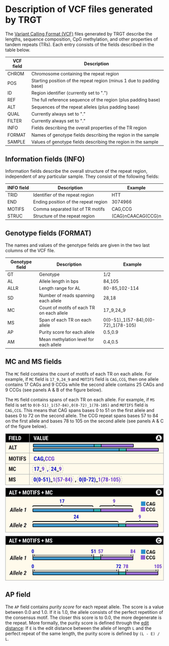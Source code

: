 # Description of VCF files generated by TRGT

The [Variant Calling Format (VCF)](https://samtools.github.io/hts-specs/VCFv4.3.pdf)
files generated by TRGT describe the lengths, sequence composition, CpG
methylation, and other properties of tandem repeats (TRs). Each entry
consists of the fields described in the table below.

| VCF field | Description                                                          |
|-----------|----------------------------------------------------------------------|
| CHROM     | Chromosome containing the repeat region                              |
| POS       | Starting position of the repeat region (minus 1 due to padding base) |
| ID        | Region identifier (currently set to ".")                             |
| REF       | The full reference sequence of the region (plus padding base)        |
| ALT       | Sequences of the repeat alleles (plus padding base)                  |
| QUAL      | Currently always set to "."                                          |
| FILTER    | Currently always set to "."                                          |
| INFO      | Fields describing the overall properties of the TR region            |
| FORMAT    | Names of genotype fields describing the region in the sample         |
| SAMPLE    | Values of genotype fields describing the region in the sample        |

## Information fields (INFO)

Information fields describe the overall structure of the repeat region,
independent of any particular sample. They consist of the following fields:

| INFO field | Description                          | Example            |
|------------|--------------------------------------|--------------------|
| TRID       | Identifier of the repeat region      | HTT                |
| END        | Ending position of the repeat region | 3074966            |
| MOTIFS     | Comma separated list of TR motifs    | CAG,CCG            |
| STRUC      | Structure of the repeat region       | (CAG)nCAACAG(CCG)n |

## Genotype fields (FORMAT)

The names and values of the genotype fields are given in the two last columns of
the VCF file.

| Genotype field | Description                                  | Example       |
|----------------|----------------------------------------------|---------------|
| GT             | Genotype                                     | 1/2           |
| AL             | Allele length in bps                         | 84,105        |
| ALLR           | Length range for AL                          | 80-85,102-114 |
| SD             | Number of reads spanning each allele         | 28,18         |
| MC             | Count of motifs of each TR on each allele    | 17_9,24_9     |
| MS             | Span of each TR on each allele               | 0(0-51)_1(57-84),0(0-72)_1(78-105) |
| AP             | Purity score for each allele                 | 0.5,0.9       |
| AM             | Mean methylation level for each allele       | 0.4,0.5       |

## MC and MS fields

The `MC` field contains the count of motifs of each TR on each allele. For
example, if `MC` field is `17_9,24_9` and `MOTIFS` field is `CAG,CCG`, then one
allele contains 17 CAGs and 9 CCGs while the second allele contains 25 CAGs and
9 CCGs (see panels A & B of the figure below).

The `MS` field contains spans of each TR on each allele. For example, if `MS`
field is set to `0(0-51)_1(57-84),0(0-72)_1(78-105)` and `MOTIFS` field is
`CAG,CCG`. This means that CAG spans bases 0 to 51 on the first allele and
bases 0 to 72 on the second allele. The CCG repeat spans bases 57 to 84 on the
first allele and bases 78 to 105 on the second allele (see panels A & C of the
figure below).

<img width="600px" src="figures/VCF-overview.png"/>

## AP field

The `AP` field contains *purity score* for each repeat allele. The score is a
value between 0.0 and 1.0. If it is 1.0, the allele consists of the perfect
repetition of the consensus motif. The closer this score is to 0.0, the more
degenerate is the repeat. More formally, the purity score is defined through
the [edit distance](https://en.wikipedia.org/wiki/Edit_distance): If `E` is the
edit distance between the allele of length `L` and the perfect repeat of the
same length, the purity score is defined by `(L - E) / L`.
